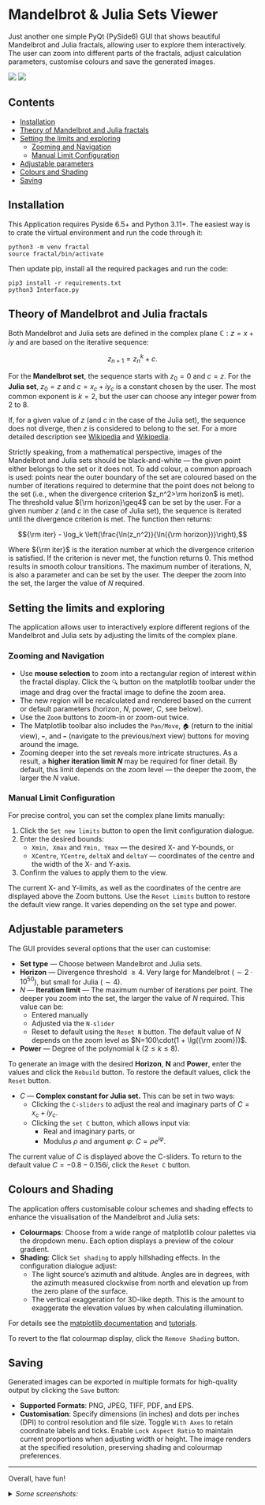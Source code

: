 # Mandelbrot & Julia Sets Viewer

Just another one simple PyQt (PySide6) GUI that shows 
beautiful Mandelbrot and Julia fractals, allowing 
user to explore them interactively. The user can zoom 
into different parts of the fractals, adjust calculation 
parameters, customise colours and save the generated images.

![](im_1.png)
![](im_2.png)

## Contents 

* [Installation](#installation)
* [Theory of Mandelbrot and Julia fractals](#theory-of-mandelbrot-and-julia-fractals)
* [Setting the limits and exploring](#setting-the-limits-and-exploring)
  * [Zooming and Navigation](#zooming-and-navigation)
  * [Manual Limit Configuration](#manual-limit-configuration)
* [Adjustable parameters](#adjustable-parameters)
* [Colours and Shading](#colours-and-shading)
* [Saving](#saving)

## Installation

This Application requires Pyside 6.5+ and Python 3.11+. 
The easiest way is to crate the virtual environment and run 
the code through it:

``` shell
python3 -m venv fractal
source fractal/bin/activate
```

Then update pip, install all the required packages and run
the code:

``` shell
pip3 install -r requirements.txt
python3 Interface.py
```

## Theory of Mandelbrot and Julia fractals

Both Mandelbrot and Julia sets are defined in the 
complex plane $\mathbb{C}: z = x + iy$ and are based on 
the iterative sequence:

``` math
z_{n+1} = z_n^k + c.
```

For the **Mandelbrot set**, the sequence starts 
with $z_0 = 0$ and $c = z$. For the **Julia set**, $z_0 = z$ 
and $c = x_c + iy_c$ is a constant chosen by the user.
The most common exponent is $k=2$, but the user can 
choose any integer power from $2$ to $8$.

If, for a given value of $z$ (and $c$ in the case of 
the Julia set), the sequence does not diverge, 
then $z$ is considered to belong to the set. 
For a more detailed description see 
[Wikipedia](https://en.wikipedia.org/wiki/Mandelbrot_set) 
and [Wikipedia](https://en.wikipedia.org/wiki/Julia_set).

Strictly speaking, from a mathematical perspective, 
images of the Mandelbrot and Julia sets should be 
black-and-white — the given point either belongs 
to the set or it does not. To add colour, a common 
approach is used: points near the outer boundary of 
the set are coloured based on the number of iterations 
required to determine that the point does not belong 
to the set (i.e., when the divergence 
criterion $z_n^2>\rm horizon$ is met). The 
threshold value ${\rm horizon}\geq4$ can be set by the 
user. For a given number $z$ (and $c$ in the case of Julia set), 
the sequence is iterated until the divergence criterion is met. 
The function then returns:

``` math
{\rm iter} - \log_k \left(\frac{\ln(z_n^2)}{\ln({\rm horizon})}\right),
```

Where ${\rm iter}$ is the iteration number at which the divergence 
criterion is satisfied. If the criterion is never met, the function 
returns $0$. This method results in smooth colour transitions. 
The maximum number of iterations, $N$, is also a parameter 
and can be set by the user. The deeper the zoom into the set, 
the larger the value of $N$ required.

## Setting the limits and exploring

The application allows user to interactively explore 
different regions of the Mandelbrot and Julia sets by 
adjusting the limits of the complex plane.

### Zooming and Navigation

* Use **mouse selection** to zoom into a rectangular region 
of interest within the fractal display. Click 
the `🔍` button on the matplotlib toolbar under the image 
and drag over the fractal image to define the zoom area.
* The new region will be recalculated and rendered 
based on the current or default parameters 
(horizon, $N$, power, $C$, see below).
* Use the `Zoom` buttons to zoom-in or zoom-out twice.
* The Matplotlib toolbar also includes the `Pan/Move`, 
`🏠` (return to the initial view), `⬅️`, and 
`➡️` (navigate to the previous/next view) buttons 
for moving around the image.
* Zooming deeper into the set reveals more intricate 
structures. As a result, a **higher iteration limit $N$** 
may be required for finer detail. By default, this limit
depends on the zoom level — the deeper the zoom, the larger
the $N$ value.

### Manual Limit Configuration

For precise control, you can set the complex plane 
limits manually:

1. Click the `Set new limits` button to open the 
limit configuration dialogue.
2. Enter the desired bounds:
   * `Xmin, Xmax` and `Ymin, Ymax` — the desired X- and 
   Y-bounds, or
   * `XCentre`, `YCentre`, `deltaX` and `deltaY` — coordinates
   of the centre and the width of the X- and Y-axis.
3. Confirm the values to apply them to the view.

The current X- and Y-limits, as well as the coordinates 
of the centre are displayed above the Zoom buttons.
Use the `Reset Limits` button to restore the default view range. 
It varies depending on the set type and power.

## Adjustable parameters

The GUI provides several options that the user can customise:

* **Set type** — Choose between Mandelbrot and Julia sets.
* **Horizon** — Divergence threshold $\geq4$. Very large for 
Mandelbrot ($\sim 2\cdot 10^{50}$), but small for Julia ($\sim 4$).
* $N$ — **Iteration limit** — The maximum number of iterations per point. 
The deeper you zoom into the set, the larger the value of $N$ required.
This value can be:
  * Entered manually 
  * Adjusted via the `N-slider`
  * Reset to default using the `Reset N` button. The default 
  value of $N$ depends on the zoom level as 
  $N=100\cdot(1 + \lg({\rm zoom}))$.
* **Power** — Degree of the polynomial $k$ ($2 \leq k \leq 8$).

To generate an image with the desired **Horizon**, 
**N** and **Power**, enter the values and click the 
`Rebuild` button. To restore the default values, click 
the `Reset` button.

* $C$ — **Complex constant for Julia set.** This can be 
set in two ways:
  * Clicking the `C-sliders` to adjust the real and imaginary parts
  of $C = x_c + i y_c$. 
  * Clicking the `set C` button, which allows input via: 
    * Real and imaginary parts, or
    * Modulus $\rho$ and argument $\varphi$: $C=\rho e^{i\varphi}$. 

The current value of $C$ is displayed above the C-sliders. 
To return to the default value $C = -0.8 - 0.156i$,
click the `Reset C` button.

## Colours and Shading

The application offers customisable colour schemes 
and shading effects to enhance the visualisation of 
the Mandelbrot and Julia sets:

* **Colourmaps**: Choose from a wide range of matplotlib 
colour palettes via the dropdown menu. Each option 
displays a preview of the colour gradient.
* **Shading**: Click `Set shading` to apply hillshading 
effects. In the configuration dialogue adjust:
  * The light source’s azimuth and altitude. Angles are 
  in degrees, with the azimuth measured clockwise from 
  north and elevation up from the zero plane of the surface.
  * The vertical exaggeration for 3D-like depth. This is 
  the amount to exaggerate the elevation values by 
  when calculating illumination.

For details see the [matplotlib documentation](https://matplotlib.org/stable/api/_as_gen/matplotlib.colors.LightSource.html#) 
and [tutorials](https://matplotlib.org/stable/gallery/showcase/mandelbrot.html).

To revert to the flat colourmap display, click 
the `Remove Shading` button.

## Saving

Generated images can be exported in multiple formats 
for high-quality output by clicking the `Save` button:
* **Supported Formats**: PNG, JPEG, TIFF, PDF, and EPS.
* **Customisation**: Specify dimensions (in inches) and 
dots per inches (DPI) to control resolution and file size.
Toggle `With Axes` to retain coordinate labels and ticks.
Enable `Lock Aspect Ratio` to maintain current proportions
when adjusting width or height. 
The image renders at the specified resolution, preserving 
shading and colourmap preferences.

---

Overall, have fun!
<details>
 <summary><i>Some screenshots:</i></summary>
 
 ![](im_3.png)
 ![](im_4.png)
 ![](im_5.png)
 ![](im_6.png)
 ![](im_7.png)
 ![](im_8.png)
 ![](im_9.png)
</details>

